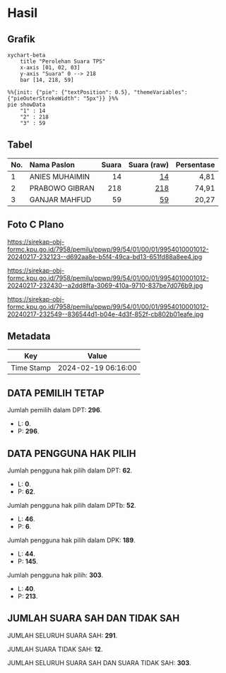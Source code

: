 # Hasil

## Grafik

```mermaid
xychart-beta
    title "Perolehan Suara TPS"
    x-axis [01, 02, 03]
    y-axis "Suara" 0 --> 218
    bar [14, 218, 59]
```

```mermaid
%%{init: {"pie": {"textPosition": 0.5}, "themeVariables": {"pieOuterStrokeWidth": "5px"}} }%%
pie showData
    "1" : 14
    "2" : 218
    "3" : 59
```

## Tabel

| No. | Nama Paslon    | Suara | Suara (raw) | Persentase |
|:--- |:-------------- | -----:| -----------:| ----------:|
| 1   | ANIES MUHAIMIN | 14    | [14][p-1]   | 4,81       |
| 2   | PRABOWO GIBRAN | 218   | [218][p-2]  | 74,91      |
| 3   | GANJAR MAHFUD  | 59    | [59][p-3]   | 20,27      |


[p-1]: https://github.com/gigit-pemilu/pemilu-2024-99-luar-negeri/blob/main/pilpres/hitung-suara/sub/99-luar-negeri/sub/54-johor-bahru-malaysia/sub/01-johor-bahru-malaysia/sub/0001-johor-bahru-malaysia/sub/012-ksk-002/sub/paslon-1.txt
[p-2]: https://github.com/gigit-pemilu/pemilu-2024-99-luar-negeri/blob/main/pilpres/hitung-suara/sub/99-luar-negeri/sub/54-johor-bahru-malaysia/sub/01-johor-bahru-malaysia/sub/0001-johor-bahru-malaysia/sub/012-ksk-002/sub/paslon-2.txt
[p-3]: https://github.com/gigit-pemilu/pemilu-2024-99-luar-negeri/blob/main/pilpres/hitung-suara/sub/99-luar-negeri/sub/54-johor-bahru-malaysia/sub/01-johor-bahru-malaysia/sub/0001-johor-bahru-malaysia/sub/012-ksk-002/sub/paslon-3.txt

## Foto C Plano

https://sirekap-obj-formc.kpu.go.id/7958/pemilu/ppwp/99/54/01/00/01/9954010001012-20240217-232123--d692aa8e-b5f4-49ca-bd13-651fd88a8ee4.jpg

https://sirekap-obj-formc.kpu.go.id/7958/pemilu/ppwp/99/54/01/00/01/9954010001012-20240217-232430--a2dd8ffa-3069-410a-9710-837be7d076b9.jpg

https://sirekap-obj-formc.kpu.go.id/7958/pemilu/ppwp/99/54/01/00/01/9954010001012-20240217-232549--836544d1-b04e-4d3f-852f-cb802b01eafe.jpg


## Metadata

| Key        | Value               |
| ---------- | ------------------- |
| Time Stamp | 2024-02-19 06:16:00 |


## DATA PEMILIH TETAP

Jumlah pemilih dalam DPT: **296**.
 * L: **0**.
 * P: **296**.

## DATA PENGGUNA HAK PILIH

Jumlah pengguna hak pilih dalam DPT: **62**.
 * L: **0**.
 * P: **62**.

Jumlah pengguna hak pilih dalam DPTb: **52**.
 * L: **46**.
 * P: **6**.

Jumlah pengguna hak pilih dalam DPK: **189**.
 * L: **44**.
 * P: **145**.

Jumlah pengguna hak pilih: **303**.
 * L: **40**.
 * P: **213**.

## JUMLAH SUARA SAH DAN TIDAK SAH

JUMLAH SELURUH SUARA SAH: **291**.

JUMLAH SUARA TIDAK SAH: **12**.

JUMLAH SELURUH SUARA SAH DAN SUARA TIDAK SAH: **303**.


